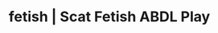 ---
categories:
- Erotic Audiobooks
- Alt Aesthetic
- Inclusive Desire
- Gothic Erotica
- Interactive NSFW
image: /assets/images/1747714217399.jpg
layout: post
schema:
  description: Premium adult content featuring ABDL Play, Scat Fetish. High-quality
    artwork with provocative themes.
  keywords:
  - Nerdy Seduction
  - Femdom
  - ABDL Play
  - POV Erotica
  - Lingerie Art
  - Interactive NSFW
  - Scat Fetish
  name: 1747714217399 | ABDL Play Scat Fetish
  type: VisualArtwork
seo:
  description: Featured content with sensual ABDL Play, Scat Fetish. HD images available.
  keywords: ABDL Play, Scat Fetish
  og_image: /assets/images/1747714217399.jpg
  schema_type: VisualArtwork
tags:
- '#fetish'
- ABDL Play
- Scat Fetish
title: fetish | Scat Fetish ABDL Play
---